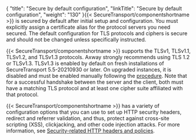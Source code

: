{
    "title": "Secure by default configuration",
    "linkTitle": "Secure by default configuration",
    "weight": "130"
}{{< SecureTransport/componentshortname  >}} is secured by default after initial setup and configuration. You must explicitly assign a certificate alias for the protocol servers you need secured. The default configuration for TLS protocols and ciphers is secure and should not be changed unless specifically instructed.

{{< SecureTransport/componentshortname  >}} supports the TLSv1, TLSv1.1, TLSv1.2, and TLSv1.3 protocols. Axway strongly recommends using TLS 1.2 or TLSv1.3. TLSv1.3 is enabled by default on fresh installations of SecureTransport 5.5-20210930 or later. On upgraded instances, it is disabled and must be enabled manually following the [procedure](../enable-tls13). Note that for a successful handshake between the server and the client, both must have a matching TLS protocol and at least one cipher suite affiliated with that protocol.

{{< SecureTransport/componentshortname  >}} has a variety of configuration options that you can use to set up HTTP security headers, redirect and referrer validation, and thus, protect against cross-site scripting (XSS), clickjacking, and other code injection attacks. For more information, see <a href="../security_policies" class="MCXref xref">Security-related HTTP headers and policies</a>.
